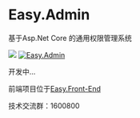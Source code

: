 # Easy.Admin
基于Asp.Net Core 的通用权限管理系统

![ ](https://github.com/xxred/Easy.Admin/workflows/ASP.NET%20Core%20CI/badge.svg)
[![Easy.Admin](https://img.shields.io/nuget/vpre/Easy.Admin.svg?style=flat&label=Easy.Admin)](https://www.nuget.org/packages/Easy.Admin/)

开发中...

前端项目位于[Easy.Front-End](https://github.com/xxred/Easy.Front-End)

技术交流群：1600800
